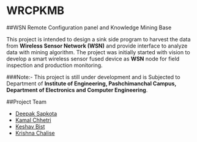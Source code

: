 # WRCPKMB
##WSN Remote Configuration panel and Knowledge Mining Base

This project is intended to design a sink side program to harvest the data from **Wireless Sensor Network (WSN)** and provide interface to analyze data with mining algorithm. The project was initially started with vision to develop a smart wireless sensor fused device as **WSN** node for field inspection and production monitoring. 

###Note:-
This project is still under development and is Subjected to Department of **Institute of Engineering, Pashchimanchal Campus, Department of Electronics and Computer Engineering**.

##Project Team

- [Deepak Sapkota](https://www.facebook.com/bhabukdipu)
- [Kamal Chhetri](https://www.facebook.com/kamal.chhetri.94695)
- [Keshav Bist](https://www.facebook.com/thestupied)
- [Krishna Chalise](https://www.facebook.com/krishnachalise418)

